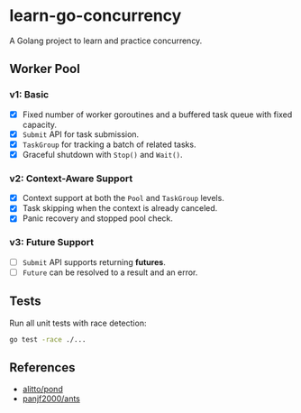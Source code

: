 # learn-go-concurrency

A Golang project to learn and practice concurrency.

## Worker Pool

### v1: Basic

- [x] Fixed number of worker goroutines and a buffered task queue with fixed capacity.
- [x] `Submit` API for task submission.
- [x] `TaskGroup` for tracking a batch of related tasks.
- [x] Graceful shutdown with `Stop()` and `Wait()`.

### v2: Context-Aware Support

- [x] Context support at both the `Pool` and `TaskGroup` levels.
- [x] Task skipping when the context is already canceled.
- [x] Panic recovery and stopped pool check.

### v3: Future Support

- [ ] `Submit` API supports returning **futures**.
- [ ] `Future` can be resolved to a result and an error.

## Tests

Run all unit tests with race detection:

```sh
go test -race ./...
```

## References

- [alitto/pond](https://github.com/alitto/pond)
- [panjf2000/ants](https://github.com/panjf2000/ants)

